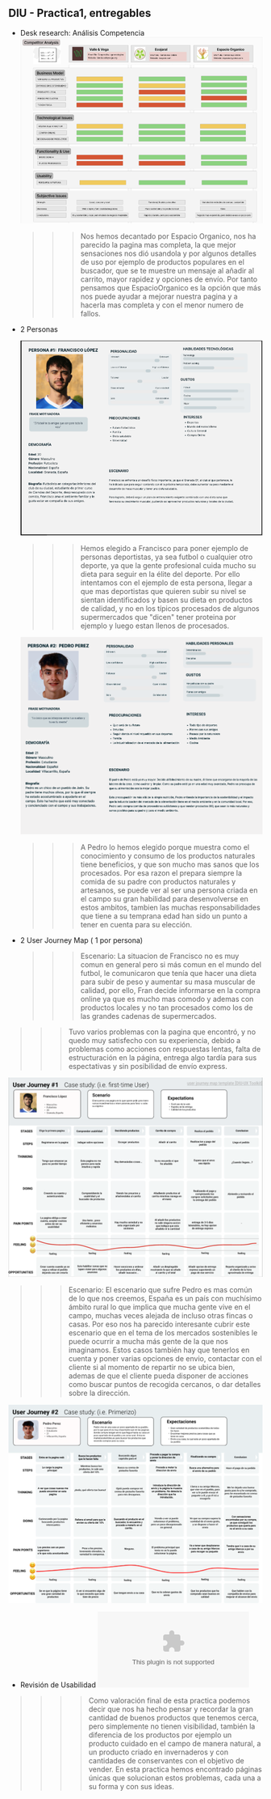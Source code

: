 ## DIU - Practica1, entregables


- Desk research: Análisis Competencia
  ![AC](analisis.png)
  >>> Nos hemos decantado por Espacio Organico, nos ha parecido la pagina mas completa, la que mejor sensaciones nos dió usandola y por algunos detalles de uso por ejemplo de productos populares en el buscador, que se te muestre un mensaje al añadir al carrito, mayor rapidez y opciones de envío.
  >>> Por tanto pensamos que EspacioOrganico es la opción que más nos puede ayudar a mejorar nuestra pagina y a hacerla mas completa y con el menor numero de fallos.
  
- 2 Personas

  ![P1](Persona1.png)
  >>> Hemos elegido a Francisco para poner ejemplo de personas deportistas, ya sea futbol o cualquier otro deporte, ya que la gente profesional cuida mucho su dieta para seguir en la élite del deporte.
  >> Por ello intentamos con el ejemplo de esta persona, llegar a que mas deportistas que quieren subir su nivel se sientan identificados y basen su dieta en productos de calidad, y no en los típicos procesados de algunos supermercados que "dicen" tener proteina por ejemplo y luego estan llenos de procesados.

  ![P2](Persona2.png)
  >>> A Pedro lo hemos elegido porque muestra como el conocimiento y consumo de los productos naturales tiene beneficios, y que son mucho mas sanos que los procesados.
  >>> Por esa razon el prepara siempre la comida de su padre con productos naturales y artesanos, se puede ver al ser una persona criada en el campo su gran habilidad para desenvolverse en estos ambitos, tambien las muchas responsabilidades que tiene a su temprana edad han sido un punto a tener en cuenta para su elección.
  
- 2 User Journey Map  ( 1 por persona)
  >>> Escenario: La situacion de Francisco no es muy comun en general pero si más comun en el mundo del futbol, le comunicaron que tenía que hacer una dieta para subir de peso y aumentar su masa muscular de calidad, por ello, Fran decide informarse en la compra online ya que es mucho mas comodo y ademas con productos locales y no tan procesados como los de las grandes cadenas de supermercados.
>>>Tuvo varios problemas con la pagina que encontró, y no quedo muy satisfecho con su experiencia, debido a problemas como acciones con respuestas lentas, falta de estructuración en la página, entrega algo tardía para sus espectativas y sin posibilidad de envío express.

  ![P1](UserJourney-1.png)

>>> Escenario: El escenario que sufre Pedro es mas común de lo que nos creemos, España es un país con muchísimo ámbito rural lo que implica que mucha gente vive en el campo, muchas veces alejada de incluso otras fincas o casas. Por eso nos ha parecido interesante cubrir este escenario que en el tema de los mercados sostenibles le puede ocurrir a mucha más gente de la que nos imaginamos.
>>> Estos casos también hay que tenerlos en cuenta y poner varias opciones de envio, contactar con el cliente si al momento de repartir no se ubica bien, ademas de que el cliente pueda disponer de acciones como buscar puntos de recogida cercanos, o dar detalles sobre la dirección.

  ![P2](Journey_Map_Persona2.png)
  
- Revisión de Usabilidad
  ![Enlace-A-Usability-Review](Usability-review.xlsx)

>>>> Como valoración final de esta practica podemos decir que nos ha hecho pensar y recordar la gran cantidad de buenos productos que tenemos cerca, pero simplemente no tienen visibilidad, también la diferencia de los productos por ejemplo un producto cuidado en el campo de manera natural, a un producto criado en invernaderos y con cantidades de conservantes con el objetivo de vender.
>>>> En esta practica hemos encontrado páginas únicas que solucionan estos problemas, cada una a su forma y con sus ideas. 
